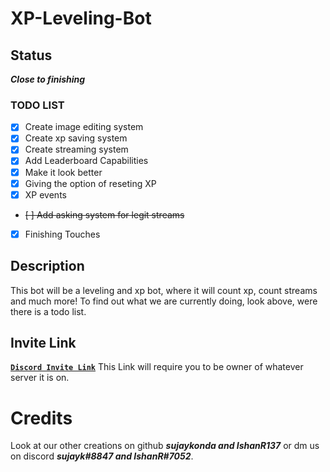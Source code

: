 # XP-Leveling-Bot

## Status

**_Close to finishing_**

### TODO LIST

- [x] Create image editing system
- [x] Create xp saving system
- [x] Create streaming system
- [x] Add Leaderboard Capabilities
- [x] Make it look better
- [x] Giving the option of reseting XP
- [X] XP events
- ~~[ ] Add asking system for legit streams~~
- [X] Finishing Touches

## Description

This bot will be a leveling and xp bot, where it will count xp, count streams and much more!
To find out what we are currently doing, look above, were there is a todo list.

## Invite Link

[**`Discord Invite Link`**](https://discordapp.com/oauth2/authorize?client_id=691738645417164920&scope=bot&permissions=8)
This Link will require you to be owner of whatever server it is on.

# Credits

Look at our other creations on github
**_sujaykonda and IshanR137_**
or dm us on discord
**_sujayk#8847 and IshanR#7052_**.
